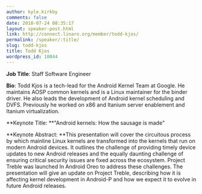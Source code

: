 ```yaml
---
author: kyle.kirkby
comments: false
date: 2018-07-24 08:35:17
layout: speaker-post.html
link: http://connect.linaro.org/member/todd-kjos/
permalink: /speaker/:title/
slug: todd-kjos
title: Todd Kjos
wordpress_id: 10044
---
```


**Job Title**: Staff Software Engineer

**Bio**: Todd Kjos is a tech-lead for the Android Kernel Team at Google. He maintains AOSP common kernels and is a Linux maintainer for the binder driver. He also leads the development of Android kernel scheduling and DVFS. Previously he worked on x86 and Itanium server enablement and Itanium virtualization.

**Keynote Title: **"Android kernels: How the sausage is made"

**Keynote Abstract: **This presentation will cover the circuitous process by which mainline Linux kernels are transformed into the kernels that run on modern Android devices. It outlines the challenge of providing timely device updates to new Android releases and the equally daunting challenge of ensuring critical security issues are fixed across the ecosystem. Project Treble was launched In Android Oreo to address these challenges. The presentation will give an update on Project Treble, describing how it is affecting kernel development in Android-P and how we expect it to evolve in future Android releases.